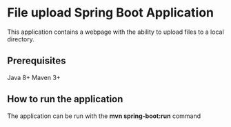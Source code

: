 File upload Spring Boot Application
===

This application contains a webpage with the ability to upload files to a local directory.

Prerequisites
---
Java 8+
Maven 3+

How to run the application
---
The application can be run with the **mvn spring-boot:run** command